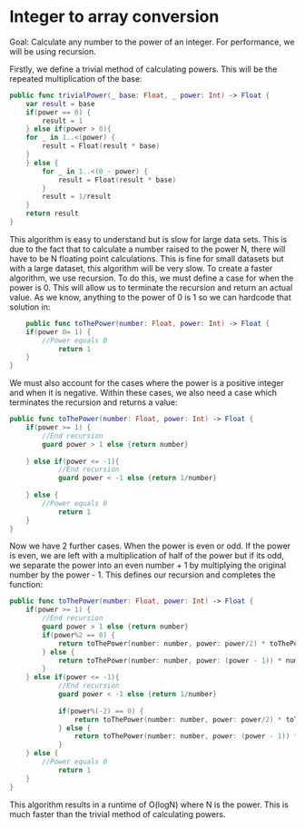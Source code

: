 #  Integer to array conversion

Goal: Calculate any number to the power of an integer.
For performance, we will be using recursion.

Firstly, we define a trivial method of calculating powers. This will be the repeated multiplication of the base:

```swift
public func trivialPower(_ base: Float, _ power: Int) -> Float {
    var result = base
    if(power == 0) {
        result = 1
    } else if(power > 0){
    for _ in 1..<(power) {
        result = Float(result * base)
    }
    } else {
        for _ in 1..<(0 - power) {
            result = Float(result * base)
        }
        result = 1/result
    }
    return result
}
```

This algorithm is easy to understand but is slow for large data sets. This is due to the fact that to calculate a number raised to the power N, there will have to be N floating point calculations. This is fine for small datasets but with a large dataset, this algorithm will be very slow. To create a faster algorithm, we use recursion. To do this, we must define a case for when the power is 0. This will allow us to terminate the recursion and return an actual value. As we know, anything to the power of 0 is 1 so we can hardcode that solution in:


```swift
    public func toThePower(number: Float, power: Int) -> Float {
    if(power 0= 1) {
        //Power equals 0
            return 1
    }
}
```

We must also account for the cases where the power is a positive integer and when it is negative. Within these cases, we also need a case which terminates the recursion and returns a value:

```swift
public func toThePower(number: Float, power: Int) -> Float {
    if(power >= 1) {
        //End recursion
        guard power > 1 else {return number}
        
    } else if(power <= -1){
            //End recursion
            guard power < -1 else {return 1/number}
            
    } else {
        //Power equals 0
            return 1
    }
}
```

Now we have 2 further cases. When the power is even or odd. If the power is even, we are left with a multiplication of half of the power but if its odd, we separate the power into an even number + 1 by multiplying the original number by the power - 1. This defines our recursion and completes the function:

```swift
public func toThePower(number: Float, power: Int) -> Float {
    if(power >= 1) {
        //End recursion
        guard power > 1 else {return number}
        if(power%2 == 0) {
            return toThePower(number: number, power: power/2) * toThePower(number: number, power: power/2)
        } else {
            return toThePower(number: number, power: (power - 1)) * number
        }
    } else if(power <= -1){
            //End recursion
            guard power < -1 else {return 1/number}
            
            if(power%(-2) == 0) {
                return toThePower(number: number, power: power/2) * toThePower(number: number, power: power/2)
            } else {
                return toThePower(number: number, power: (power - 1)) * number
            }
    } else {
        //Power equals 0
            return 1
    }
}
```
This algorithm results in a runtime of O(logN) where N is the power. This is much faster than the trivial method of calculating powers.

